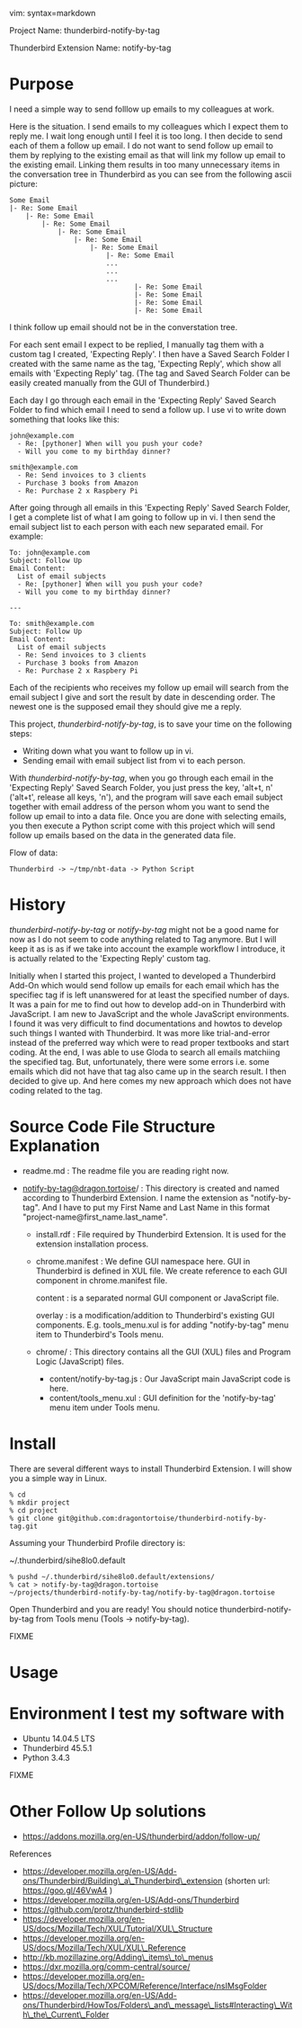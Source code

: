 vim: syntax=markdown

Project Name: thunderbird-notify-by-tag

Thunderbird Extension Name: notify-by-tag

# Purpose

I need a simple way to send folllow up emails to my colleagues at work.

Here is the situation.  I send emails to my colleagues which I expect
them to reply me.  I wait long enough until I feel it is too long.
I then decide to send each of them a follow up email.  I do not want to
send follow up email to them by replying to the existing email as that
will link my follow up email to the existing email.  Linking them
results in too many unnecessary items in the conversation tree in
Thunderbird as you can see from the following ascii picture:

~~~
Some Email
|- Re: Some Email
    |- Re: Some Email
        |- Re: Some Email
            |- Re: Some Email
                |- Re: Some Email
                    |- Re: Some Email
                        |- Re: Some Email
                        ...
                        ...
                        ...
                               |- Re: Some Email
                               |- Re: Some Email
                               |- Re: Some Email
                               |- Re: Some Email
~~~

I think follow up email should not be in the converstation tree.

For each sent email I expect to be replied, I manually tag them with a
custom tag I created, 'Expecting Reply'.  I then have a Saved Search
Folder I created with the same name as the tag, 'Expecting Reply', which
show all emails with 'Expecting Reply' tag.  (The tag and Saved Search
Folder can be easily created manually from the GUI of Thunderbird.)

Each day I go through each email in the 'Expecting Reply' Saved Search
Folder to find which email I need to send a follow up.  I use vi to
write down something that looks like this:

~~~  
john@example.com
  - Re: [pythoner] When will you push your code?
  - Will you come to my birthday dinner?

smith@example.com
  - Re: Send invoices to 3 clients
  - Purchase 3 books from Amazon
  - Re: Purchase 2 x Raspbery Pi
~~~

After going through all emails in this 'Expecting Reply' Saved Search
Folder, I get a complete list of what I am going to follow up in vi.  I
then send the email subject list to each person with each new separated
email.  For example:

~~~
To: john@example.com
Subject: Follow Up
Email Content:
  List of email subjects
  - Re: [pythoner] When will you push your code?
  - Will you come to my birthday dinner?

---

To: smith@example.com
Subject: Follow Up
Email Content:
  List of email subjects
  - Re: Send invoices to 3 clients
  - Purchase 3 books from Amazon
  - Re: Purchase 2 x Raspbery Pi
~~~

Each of the recipients who receives my follow up email will search from
the email subject I give and sort the result by date in descending
order.  The newest one is the supposed email they should give me a
reply.

This project, *thunderbird-notify-by-tag*, is to save your time on the
following steps:

- Writing down what you want to follow up in vi.
- Sending email with email subject list from vi to each person.

With *thunderbird-notify-by-tag*, when you go through each email in the
'Expecting Reply' Saved Search Folder, you just press the key,
'alt+t, n' ('alt+t', release all keys, 'n'), and the program will save
each email subject together with email address of the person whom you
want to send the follow up email to into a data file.  Once you are done
with selecting emails, you then execute a Python script come with this
project which will send follow up emails based on the data in the
generated data file.

Flow of data:

~~~
Thunderbird -> ~/tmp/nbt-data -> Python Script
~~~

# History

*thunderbird-notify-by-tag* or *notify-by-tag* might not be a good name
for now as I do not seem to code anything related to Tag anymore.  But
I will keep it as is as if we take into account the example workflow
I introduce, it is actually related to the 'Expecting Reply' custom tag.

Initially when I started this project, I wanted to developed a
Thunderbird Add-On which would send follow up emails for each email which
has the specifiec tag if is left unanswered for at least the specified
number of days.  It was a pain for me to find out how to develop add-on
in Thunderbird with JavaScript.  I am new to JavaScript and the whole
JavaScript environments.  I found it was very difficult to find
documentations and howtos to develop such things I wanted with
Thunderbird.  It was more like trial-and-error instead of the preferred
way which were to read proper textbooks and start coding.  At the end, I
was able to use Gloda to search all emails matchiing the specified tag.
But, unfortunately, there were some errors i.e. some emails which did
not have that tag also came up in the search result.  I then decided to
give up.  And here comes my new approach which does not have coding
related to the tag.

# Source Code File Structure Explanation

- readme.md : The readme file you are reading right now.

- notify-by-tag@dragon.tortoise/ : This directory is created and named
  according to Thunderbird Extension.  I name the extension as
  "notify-by-tag".  And I have to put my First Name and Last Name in
  this format "project-name@first\_name.last\_name".

  - install.rdf : File required by Thunderbird Extension.  It is used
    for the extension installation process.

  - chrome.manifest : We define GUI namespace here.  GUI in Thunderbird
    is defined in XUL file.  We create reference to each GUI component
    in chrome.manifest file.

    content : is a separated normal GUI component or JavaScript file.

    overlay : is a modification/addition to Thunderbird's existing GUI
      components.  E.g. tools_menu.xul is for adding "notify-by-tag"
      menu item to Thunderbird's Tools menu.

  - chrome/ : This directory contains all the GUI (XUL) files and
    Program Logic (JavaScript) files.

    - content/notify-by-tag.js : Our JavaScript main JavaScript code is
      here.
    - content/tools\_menu.xul : GUI definition for the 'notify-by-tag'
      menu item under Tools menu.

# Install

There are several different ways to install Thunderbird Extension.
I will show you a simple way in Linux.

~~~
% cd
% mkdir project
% cd project
% git clone git@github.com:dragontortoise/thunderbird-notify-by-tag.git
~~~

Assuming your Thunderbird Profile directory is:

  ~/.thunderbird/sihe8lo0.default

~~~
% pushd ~/.thunderbird/sihe8lo0.default/extensions/
% cat > notify-by-tag@dragon.tortoise
~/projects/thunderbird-notify-by-tag/notify-by-tag@dragon.tortoise
~~~

Open Thunderbird and you are ready!  You should notice
thunderbird-notify-by-tag from Tools menu (Tools -> notify-by-tag).

FIXME

# Usage

# Environment I test my software with

- Ubuntu 14.04.5 LTS
- Thunderbird 45.5.1
- Python 3.4.3

FIXME

# Other Follow Up solutions

- https://addons.mozilla.org/en-US/thunderbird/addon/follow-up/

References

- https://developer.mozilla.org/en-US/Add-ons/Thunderbird/Building\_a\_Thunderbird\_extension (shorten url: https://goo.gl/46VwA4 )
- https://developer.mozilla.org/en-US/Add-ons/Thunderbird
- https://github.com/protz/thunderbird-stdlib
- https://developer.mozilla.org/en-US/docs/Mozilla/Tech/XUL/Tutorial/XUL\_Structure
- https://developer.mozilla.org/en-US/docs/Mozilla/Tech/XUL/XUL\_Reference
- http://kb.mozillazine.org/Adding\_items\_to\_menus
- https://dxr.mozilla.org/comm-central/source/
- https://developer.mozilla.org/en-US/docs/Mozilla/Tech/XPCOM/Reference/Interface/nsIMsgFolder
- https://developer.mozilla.org/en-US/Add-ons/Thunderbird/HowTos/Folders\_and\_message\_lists#Interacting\_With\_the\_Current\_Folder
